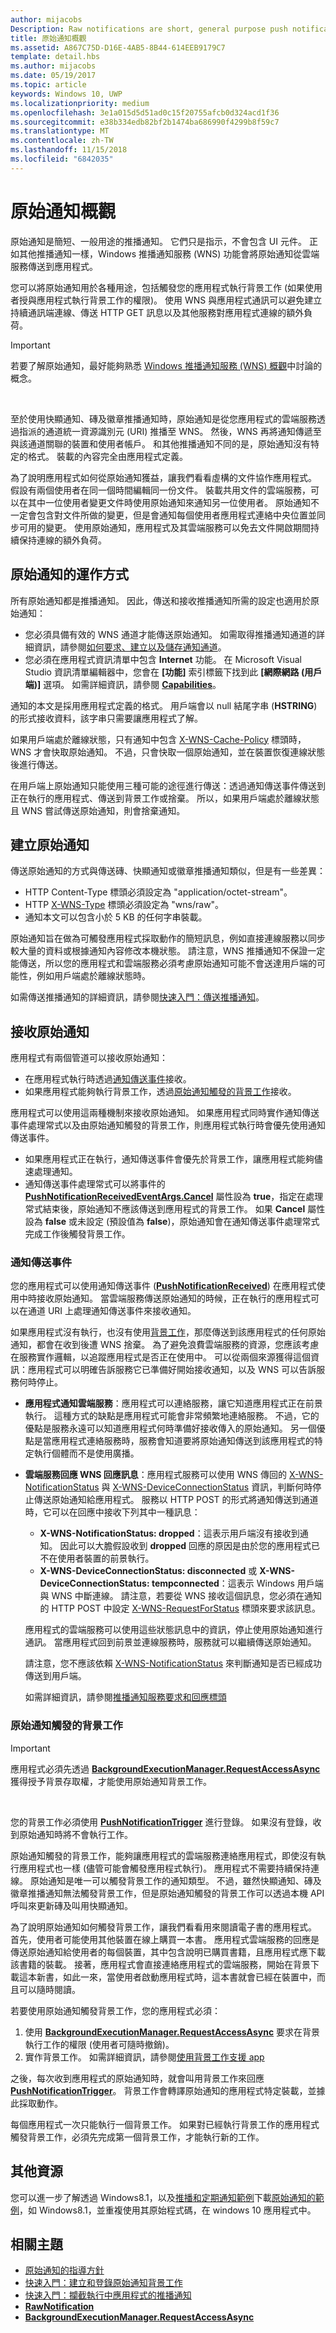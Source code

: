 ```yaml
---
author: mijacobs
Description: Raw notifications are short, general purpose push notifications.
title: 原始通知概觀
ms.assetid: A867C75D-D16E-4AB5-8B44-614EEB9179C7
template: detail.hbs
ms.author: mijacobs
ms.date: 05/19/2017
ms.topic: article
keywords: Windows 10, UWP
ms.localizationpriority: medium
ms.openlocfilehash: 3e1a015d5d51ad0c15f20755afcb0d324acd1f36
ms.sourcegitcommit: e38b334edb82bf2b1474ba686990f4299b8f59c7
ms.translationtype: MT
ms.contentlocale: zh-TW
ms.lasthandoff: 11/15/2018
ms.locfileid: "6842035"
---
```

# <a name="raw-notification-overview"></a>原始通知概觀


原始通知是簡短、一般用途的推播通知。 它們只是指示，不會包含 UI 元件。 正如其他推播通知一樣，Windows 推播通知服務 (WNS) 功能會將原始通知從雲端服務傳送到應用程式。

您可以將原始通知用於各種用途，包括觸發您的應用程式執行背景工作 (如果使用者授與應用程式執行背景工作的權限)。 使用 WNS 與應用程式通訊可以避免建立持續通訊端連線、傳送 HTTP GET 訊息以及其他服務對應用程式連線的額外負荷。

> [!IMPORTANT]
> 若要了解原始通知，最好能夠熟悉 [Windows 推播通知服務 (WNS) 概觀](windows-push-notification-services--wns--overview.md)中討論的概念。

 

至於使用快顯通知、磚及徽章推播通知時，原始通知是從您應用程式的雲端服務透過指派的通道統一資源識別元 (URI) 推播至 WNS。 然後，WNS 再將通知傳遞至與該通道關聯的裝置和使用者帳戶。 和其他推播通知不同的是，原始通知沒有特定的格式。 裝載的內容完全由應用程式定義。

為了說明應用程式如何從原始通知獲益，讓我們看看虛構的文件協作應用程式。 假設有兩個使用者在同一個時間編輯同一份文件。 裝載共用文件的雲端服務，可以在其中一位使用者變更文件時使用原始通知來通知另一位使用者。 原始通知不一定會包含對文件所做的變更，但是會通知每個使用者應用程式連絡中央位置並同步可用的變更。 使用原始通知，應用程式及其雲端服務可以免去文件開啟期間持續保持連線的額外負荷。

## <a name="how-raw-notifications-work"></a>原始通知的運作方式


所有原始通知都是推播通知。 因此，傳送和接收推播通知所需的設定也適用於原始通知：

-   您必須具備有效的 WNS 通道才能傳送原始通知。 如需取得推播通知通道的詳細資訊，請參閱[如何要求、建立以及儲存通知通道](https://msdn.microsoft.com/library/windows/apps/hh465412)。
-   您必須在應用程式資訊清單中包含 **Internet** 功能。 在 Microsoft Visual Studio 資訊清單編輯器中，您會在 **\[功能\]** 索引標籤下找到此 **\[網際網路 (用戶端)\]** 選項。 如需詳細資訊，請參閱 [**Capabilities**](https://docs.microsoft.com/uwp/schemas/appxpackage/appxmanifestschema/element-capabilities)。

通知的本文是採用應用程式定義的格式。 用戶端會以 null 結尾字串 (**HSTRING**) 的形式接收資料，該字串只需要讓應用程式了解。

如果用戶端處於離線狀態，只有通知中包含 [X-WNS-Cache-Policy](https://msdn.microsoft.com/library/windows/apps/hh465435.aspx#pncodes_x_wns_cache) 標頭時，WNS 才會快取原始通知。 不過，只會快取一個原始通知，並在裝置恢復連線狀態後進行傳送。

在用戶端上原始通知只能使用三種可能的途徑進行傳送：透過通知傳送事件傳送到正在執行的應用程式、傳送到背景工作或捨棄。 所以，如果用戶端處於離線狀態且 WNS 嘗試傳送原始通知，則會捨棄通知。

## <a name="creating-a-raw-notification"></a>建立原始通知


傳送原始通知的方式與傳送磚、快顯通知或徽章推播通知類似，但是有一些差異：

-   HTTP Content-Type 標頭必須設定為 "application/octet-stream"。
-   HTTP [X-WNS-Type](https://msdn.microsoft.com/library/windows/apps/hh465435.aspx#pncodes_x_wns_type) 標頭必須設定為 "wns/raw"。
-   通知本文可以包含小於 5 KB 的任何字串裝載。

原始通知旨在做為可觸發應用程式採取動作的簡短訊息，例如直接連線服務以同步較大量的資料或根據通知內容修改本機狀態。 請注意，WNS 推播通知不保證一定能傳送，所以您的應用程式和雲端服務必須考慮原始通知可能不會送達用戶端的可能性，例如用戶端處於離線狀態時。

如需傳送推播通知的詳細資訊，請參閱[快速入門：傳送推播通知](https://msdn.microsoft.com/library/windows/apps/xaml/hh868252)。

## <a name="receiving-a-raw-notification"></a>接收原始通知


應用程式有兩個管道可以接收原始通知：

-   在應用程式執行時透過[通知傳送事件](#notification-delivery-events)接收。
-   如果應用程式能夠執行背景工作，透過[原始通知觸發的背景工作](#background-tasks-triggered-by-raw-notifications)接收。

應用程式可以使用這兩種機制來接收原始通知。 如果應用程式同時實作通知傳送事件處理常式以及由原始通知觸發的背景工作，則應用程式執行時會優先使用通知傳送事件。

-   如果應用程式正在執行，通知傳送事件會優先於背景工作，讓應用程式能夠儘速處理通知。
-   通知傳送事件處理常式可以將事件的 [**PushNotificationReceivedEventArgs.Cancel**](https://docs.microsoft.com/uwp/api/Windows.Networking.PushNotifications.PushNotificationReceivedEventArgs.Cancel) 屬性設為 **true**，指定在處理常式結束後，原始通知不應該傳送到應用程式的背景工作。 如果 **Cancel** 屬性設為 **false** 或未設定 (預設值為 **false**)，原始通知會在通知傳送事件處理常式完成工作後觸發背景工作。

### <a name="notification-delivery-events"></a>通知傳送事件

您的應用程式可以使用通知傳送事件 ([**PushNotificationReceived**](https://docs.microsoft.com/uwp/api/Windows.Networking.PushNotifications.PushNotificationChannel.PushNotificationReceived)) 在應用程式使用中時接收原始通知。 當雲端服務傳送原始通知的時候，正在執行的應用程式可以在通道 URI 上處理通知傳送事件來接收通知。

如果應用程式沒有執行，也沒有使用[背景工作](#background-tasks-triggered-by-raw-notifications)，那麼傳送到該應用程式的任何原始通知，都會在收到後遭 WNS 捨棄。 為了避免浪費雲端服務的資源，您應該考慮在服務實作邏輯，以追蹤應用程式是否正在使用中。 可以從兩個來源獲得這個資訊：應用程式可以明確告訴服務它已準備好開始接收通知，以及 WNS 可以告訴服務何時停止。

-   **應用程式通知雲端服務**：應用程式可以連絡服務，讓它知道應用程式正在前景執行。 這種方式的缺點是應用程式可能會非常頻繁地連絡服務。 不過，它的優點是服務永遠可以知道應用程式何時準備好接收傳入的原始通知。 另一個優點是當應用程式連絡服務時，服務會知道要將原始通知傳送到該應用程式的特定執行個體而不是使用廣播。
-   **雲端服務回應 WNS 回應訊息**：應用程式服務可以使用 WNS 傳回的 [X-WNS-NotificationStatus](https://msdn.microsoft.com/library/windows/apps/hh465435.aspx#pncodes_x_wns_notification) 與 [X-WNS-DeviceConnectionStatus](https://msdn.microsoft.com/library/windows/apps/hh465435.aspx#pncodes_x_wns_dcs) 資訊，判斷何時停止傳送原始通知給應用程式。 服務以 HTTP POST 的形式將通知傳送到通道時，它可以在回應中接收下列其中一種訊息：

    -   **X-WNS-NotificationStatus: dropped**：這表示用戶端沒有接收到通知。 因此可以大膽假設收到 **dropped** 回應的原因是由於您的應用程式已不在使用者裝置的前景執行。
    -   **X-WNS-DeviceConnectionStatus: disconnected** 或 **X-WNS-DeviceConnectionStatus: tempconnected**：這表示 Windows 用戶端與 WNS 中斷連線。 請注意，若要從 WNS 接收這個訊息，您必須在通知的 HTTP POST 中設定 [X-WNS-RequestForStatus](https://msdn.microsoft.com/library/windows/apps/hh465435.aspx#pncodes_x_wns_request) 標頭來要求該訊息。

    應用程式的雲端服務可以使用這些狀態訊息中的資訊，停止使用原始通知進行通訊。 當應用程式回到前景並連線服務時，服務就可以繼續傳送原始通知。

    請注意，您不應該依賴 [X-WNS-NotificationStatus](https://msdn.microsoft.com/library/windows/apps/hh465435.aspx#pncodes_x_wns_notification) 來判斷通知是否已經成功傳送到用戶端。

    如需詳細資訊，請參閱[推播通知服務要求和回應標頭](https://msdn.microsoft.com/library/windows/apps/hh465435)

### <a name="background-tasks-triggered-by-raw-notifications"></a>原始通知觸發的背景工作

> [!IMPORTANT]
> 應用程式必須先透過 [**BackgroundExecutionManager.RequestAccessAsync**](https://docs.microsoft.com/uwp/api/Windows.ApplicationModel.Background.BackgroundExecutionManager#Windows_ApplicationModel_Background_BackgroundExecutionManager_RequestAccessAsync_System_String_) 獲得授予背景存取權，才能使用原始通知背景工作。

 

您的背景工作必須使用 [**PushNotificationTrigger**](https://docs.microsoft.com/uwp/api/Windows.ApplicationModel.Background.PushNotificationTrigger) 進行登錄。 如果沒有登錄，收到原始通知時將不會執行工作。

原始通知觸發的背景工作，能夠讓應用程式的雲端服務連絡應用程式，即使沒有執行應用程式也一樣 (儘管可能會觸發應用程式執行)。 應用程式不需要持續保持連線。 原始通知是唯一可以觸發背景工作的通知類型。 不過，雖然快顯通知、磚及徽章推播通知無法觸發背景工作，但是原始通知觸發的背景工作可以透過本機 API 呼叫來更新磚及叫用快顯通知。

為了說明原始通知如何觸發背景工作，讓我們看看用來閱讀電子書的應用程式。 首先，使用者可能使用其他裝置在線上購買一本書。 應用程式雲端服務的回應是傳送原始通知給使用者的每個裝置，其中包含說明已購買書籍，且應用程式應下載該書籍的裝載。 接著，應用程式會直接連絡應用程式的雲端服務，開始在背景下載這本新書，如此一來，當使用者啟動應用程式時，這本書就會已經在裝置中，而且可以隨時閱讀。

若要使用原始通知觸發背景工作，您的應用程式必須：

1.  使用 [**BackgroundExecutionManager.RequestAccessAsync**](https://docs.microsoft.com/uwp/api/Windows.ApplicationModel.Background.BackgroundExecutionManager#Windows_ApplicationModel_Background_BackgroundExecutionManager_RequestAccessAsync_System_String_) 要求在背景執行工作的權限 (使用者可隨時撤銷)。
2.  實作背景工作。 如需詳細資訊，請參閱[使用背景工作支援 app](../../../launch-resume/support-your-app-with-background-tasks.md)

之後，每次收到應用程式的原始通知時，就會叫用背景工作來回應 [**PushNotificationTrigger**](https://docs.microsoft.com/uwp/api/Windows.ApplicationModel.Background.PushNotificationTrigger)。 背景工作會轉譯原始通知的應用程式特定裝載，並據此採取動作。

每個應用程式一次只能執行一個背景工作。 如果對已經執行背景工作的應用程式觸發背景工作，必須先完成第一個背景工作，才能執行新的工作。

## <a name="other-resources"></a>其他資源


您可以進一步了解透過 Windows8.1，以及[推播和定期通知範例](http://go.microsoft.com/fwlink/p/?LinkId=231476)下載[原始通知的範例](http://go.microsoft.com/fwlink/p/?linkid=241553)，如 Windows8.1，並重複使用其原始程式碼，在 windows 10 應用程式中。

## <a name="related-topics"></a>相關主題

* [原始通知的指導方針](https://msdn.microsoft.com/library/windows/apps/hh761463)
* [快速入門：建立和登錄原始通知背景工作](https://msdn.microsoft.com/library/windows/apps/jj676800)
* [快速入門：攔截執行中應用程式的推播通知](https://msdn.microsoft.com/library/windows/apps/jj709908)
* [**RawNotification**](https://docs.microsoft.com/uwp/api/Windows.Networking.PushNotifications.RawNotification)
* [**BackgroundExecutionManager.RequestAccessAsync**](https://docs.microsoft.com/uwp/api/Windows.ApplicationModel.Background.BackgroundExecutionManager#Windows_ApplicationModel_Background_BackgroundExecutionManager_RequestAccessAsync_System_String_)
 

 




